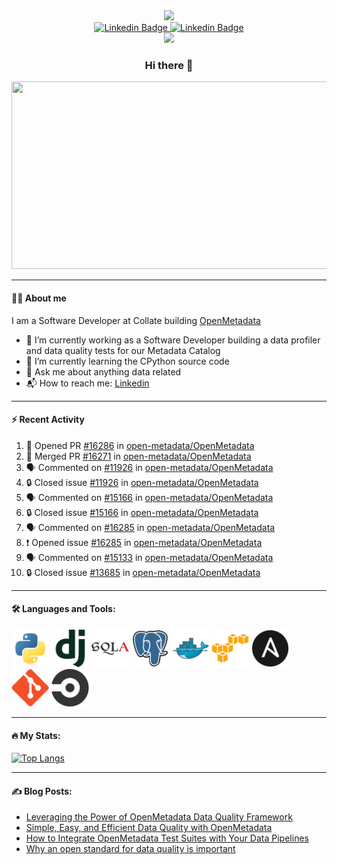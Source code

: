 <div id="header" align="center">
  <img src="https://media.giphy.com/media/5eLDrEaRGHegx2FeF2/giphy.gif" width="100"/>
</div>
<div id="badges" align="center">
  <a href="https://www.linkedin.com/in/teddycrepineau/">
    <img src="https://shields.io/badge/Linkedin-blue?logo=linkedin&logoColor=white&style=for-the-badge" alt="Linkedin Badge"/>
  </a>
  <a href="https://medium.com/@teddycrpineau">
    <img src="https://shields.io/badge/Medium-black?logo=medium&logoColor=white&style=for-the-badge" alt="Linkedin Badge"/>
  </a>
</div>
<div align="center">
  <img src="https://komarev.com/ghpvc/?username=TeddyCr&color=blue&style=flat-square" />
</div>

<h3 align="center">
Hi there 👋
</h3>
<div align="center">
  <img src="https://media.giphy.com/media/L8K62iTDkzGX6/giphy.gif" width="600" height="300"/>
</div>

---

#### :technologist: About me
I am a Software Developer at Collate building <a href="https://open-metadata.org"/>OpenMetadata</a>
- 🔭 I’m currently working as a Software Developer building a data profiler and data quality tests for our Metadata Catalog
- 🐍 I’m currently learning the CPython source code
- 💬 Ask me about anything data related
- 📬 How to reach me: [Linkedin](https://shields.io/badge/Linkedin-blue?logo=linkedin&logoColor=white&style=for-the-badge)

---

#### ⚡️ Recent Activity
<!--START_SECTION:activity-->
1. 💪 Opened PR [#16286](https://github.com/open-metadata/OpenMetadata/pull/16286) in [open-metadata/OpenMetadata](https://github.com/open-metadata/OpenMetadata)
2. 🎉 Merged PR [#16271](https://github.com/open-metadata/OpenMetadata/pull/16271) in [open-metadata/OpenMetadata](https://github.com/open-metadata/OpenMetadata)
3. 🗣 Commented on [#11926](https://github.com/open-metadata/OpenMetadata/issues/11926#issuecomment-2112853977) in [open-metadata/OpenMetadata](https://github.com/open-metadata/OpenMetadata)
4. 🔒 Closed issue [#11926](https://github.com/open-metadata/OpenMetadata/issues/11926) in [open-metadata/OpenMetadata](https://github.com/open-metadata/OpenMetadata)
5. 🗣 Commented on [#15166](https://github.com/open-metadata/OpenMetadata/issues/15166#issuecomment-2112844063) in [open-metadata/OpenMetadata](https://github.com/open-metadata/OpenMetadata)
6. 🔒 Closed issue [#15166](https://github.com/open-metadata/OpenMetadata/issues/15166) in [open-metadata/OpenMetadata](https://github.com/open-metadata/OpenMetadata)
7. 🗣 Commented on [#16285](https://github.com/open-metadata/OpenMetadata/issues/16285#issuecomment-2112843532) in [open-metadata/OpenMetadata](https://github.com/open-metadata/OpenMetadata)
8. ❗ Opened issue [#16285](https://github.com/open-metadata/OpenMetadata/issues/16285) in [open-metadata/OpenMetadata](https://github.com/open-metadata/OpenMetadata)
9. 🗣 Commented on [#15133](https://github.com/open-metadata/OpenMetadata/issues/15133#issuecomment-2112829158) in [open-metadata/OpenMetadata](https://github.com/open-metadata/OpenMetadata)
10. 🔒 Closed issue [#13685](https://github.com/open-metadata/OpenMetadata/issues/13685) in [open-metadata/OpenMetadata](https://github.com/open-metadata/OpenMetadata)
<!--END_SECTION:activity-->

---

#### :hammer_and_wrench: Languages and Tools:
<div>
   <img src="https://github.com/devicons/devicon/blob/master/icons/python/python-original.svg" width="60" height="60"/>
   <img src="https://github.com/devicons/devicon/blob/master/icons/django/django-plain.svg" width="60" height="60"/>
   <img src="https://github.com/devicons/devicon/blob/master/icons/sqlalchemy/sqlalchemy-original.svg" width="60" height="60"/>
   <img src="https://github.com/devicons/devicon/blob/master/icons/postgresql/postgresql-original.svg" width="60" height="60"/>
   <img src="https://github.com/devicons/devicon/blob/master/icons/docker/docker-original.svg" width="60" height="60"/>
   <img src="https://github.com/devicons/devicon/blob/master/icons/amazonwebservices/amazonwebservices-original.svg" width="60" height="60"/>
   <img src="https://github.com/devicons/devicon/blob/master/icons/ansible/ansible-original.svg" width="60" height="60"/>
   <img src="https://github.com/devicons/devicon/blob/master/icons/git/git-original.svg" width="60" height="60"/>
   <img src="https://github.com/devicons/devicon/blob/master/icons/circleci/circleci-plain.svg" width="60" height="60"/>
</div>

---

#### 🔥 My Stats:
[![Top Langs](https://github-readme-stats.vercel.app/api/top-langs/?username=TeddyCr&layout=compact&hide=javascript,html,css)](https://github.com/anuraghazra/github-readme-stats)

---

#### ✍️ Blog Posts:
<!-- BLOG-POST-LIST:START -->
- [Leveraging the Power of OpenMetadata Data Quality Framework](https://blog.open-metadata.org/leveraging-the-power-of-openmetadata-data-quality-framework-385ba2d8eaf?source=rss-16e0670af08f------2)
- [Simple, Easy, and Efficient Data Quality with OpenMetadata](https://blog.open-metadata.org/simple-easy-and-efficient-data-quality-with-openmetadata-1c4e7d329364?source=rss-16e0670af08f------2)
- [How to Integrate OpenMetadata Test Suites with Your Data Pipelines](https://blog.open-metadata.org/how-to-integrate-openmetadata-test-suites-with-your-data-pipelines-d83fb55fa494?source=rss-16e0670af08f------2)
- [Why an open standard for data quality is important](https://blog.open-metadata.org/why-are-we-building-a-data-quality-standard-1753fae87259?source=rss-16e0670af08f------2)
<!-- BLOG-POST-LIST:END -->
